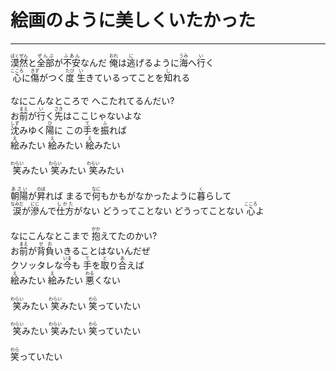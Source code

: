 # 絵画のように美しくいたかった
---
<lyric>
<ruby>漠然<rt>ばくぜん</rt></ruby>と<ruby>全部<rt>ぜんぶ</rt></ruby>が<ruby>不安<rt>ふあん</rt></ruby>なんだ <ruby>俺<rt>おれ</rt></ruby>は<ruby>逃<rt>に</rt></ruby>げるように<ruby>海<rt>うみ</rt></ruby>へ<ruby>行<rt>い</rt></ruby>く<br/>
<ruby>心<rt>こころ</rt></ruby>に<ruby>傷<rt>きず</rt></ruby>がつく<ruby>度<rt>たび</rt></ruby> <ruby>生<rt>い</rt></ruby>きているってことを<ruby>知<rt>し</rt></ruby>れる<br/>
<br/>
なにこんなところで へこたれてるんだい?<br/>
お<ruby>前<rt>まえ</rt></ruby>が<ruby>行<rt>い</rt></ruby>く<ruby>先<rt>さき</rt></ruby>はここじゃないよな<br/>
<ruby>沈<rt>しず</rt></ruby>みゆく<ruby>陽<rt>ひ</rt></ruby>に この<ruby>手<rt>て</rt></ruby>を<ruby>振<rt>ふ</rt></ruby>れば<br/>
<ruby>絵<rt>え</rt></ruby>みたい <ruby>絵<rt>え</rt></ruby>みたい <ruby>絵<rt>え</rt></ruby>みたい<br/>
<br/>
<ruby>笑<rt>わらい</rt></ruby>みたい <ruby>笑<rt>わらい</rt></ruby>みたい <ruby>笑<rt>わらい</rt></ruby>みたい<br/>
<br/>
<ruby>朝陽<rt>あさい</rt></ruby>が<ruby>昇<rt>のぼ</rt></ruby>れば まるで<ruby>何<rt>なに</rt></ruby>もかもがなかったように<ruby>暮<rt>く</rt></ruby>らして<br/>
<ruby>涙<rt>なみだ</rt></ruby>が<ruby>滲<rt>にじ</rt></ruby>んで<ruby>仕方<rt>しかた</rt></ruby>がない どうってことない どうってことない <ruby>心<rt>こころ</rt></ruby>よ<br/>
<br/>
なにこんなとこまで <ruby>抱<rt>かか</rt></ruby>えてたのかい?<br/>
お<ruby>前<rt>まえ</rt></ruby>が<ruby>背負<rt>せお</rt></ruby>いきることはないんだぜ<br/>
クソッタレな<ruby>今<rt>いま</rt></ruby>も <ruby>手<rt>て</rt></ruby>を<ruby>取<rt>と</rt></ruby>り<ruby>合<rt>あ</rt></ruby>えば<br/>
<ruby>絵<rt>え</rt></ruby>みたい <ruby>絵<rt>え</rt></ruby>みたい <ruby>悪<rt>わる</rt></ruby>くない<br/>
<br/>
<ruby>笑<rt>わらい</rt></ruby>みたい <ruby>笑<rt>わらい</rt></ruby>みたい <ruby>笑<rt>わら</rt></ruby>っていたい<br/>
<br/>
<ruby>笑<rt>わらい</rt></ruby>みたい <ruby>笑<rt>わらい</rt></ruby>みたい <ruby>笑<rt>わら</rt></ruby>っていたい<br/>
<br/>
<ruby>笑<rt>わら</rt></ruby>っていたい<br/>
</lyric>
